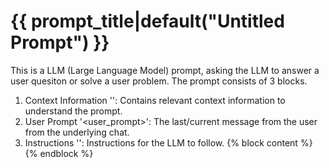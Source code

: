 
# {{ prompt_title|default("Untitled Prompt") }}
This is a LLM (Large Language Model) prompt, asking the LLM to answer a user quesiton or solve a user problem. 
The prompt consists of 3 blocks.
1. Context Information '<context>': Contains relevant context information to understand the prompt.
2. User Prompt '<user_prompt>': The last/current message from the user from the underlying chat.
3. Instructions '<INST>': Instructions for the LLM to follow.
{% block content %}
{% endblock %}
